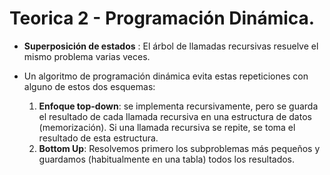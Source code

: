 # Teorica 2 - Programación Dinámica.
  * **Superposición de estados** : El árbol de llamadas recursivas resuelve el mismo problema varias veces.

* Un algoritmo de programación dinámica evita estas repeticiones con alguno de estos dos esquemas:
  1. **Enfoque top-down**: se implementa recursivamente, pero se guarda el resultado de cada llamada recursiva en una estructura de datos (memorización). Si una llamada recursiva se repite, se toma el resultado de esta estructura.
  2. **Bottom Up**: Resolvemos primero los subproblemas más pequeños y guardamos (habitualmente en una tabla) todos los resultados.
